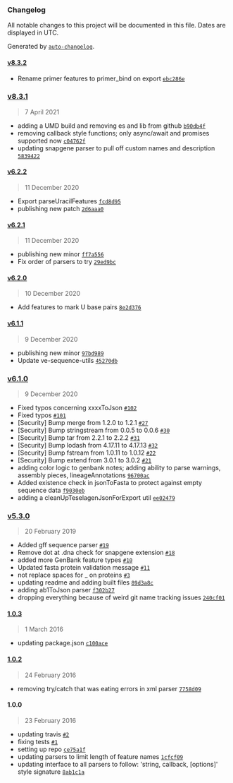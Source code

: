 ### Changelog

All notable changes to this project will be documented in this file. Dates are displayed in UTC.

Generated by [`auto-changelog`](https://github.com/CookPete/auto-changelog).

#### [v8.3.2](https://github.com/TeselaGen/ve-sequence-parsers/compare/v8.3.1...v8.3.2)

- Rename primer features to primer_bind on export [`ebc286e`](https://github.com/TeselaGen/ve-sequence-parsers/commit/ebc286e923a47c2ab91a90ad699e023548777d84)

### [v8.3.1](https://github.com/TeselaGen/ve-sequence-parsers/compare/v6.2.2...v8.3.1)

> 7 April 2021

- adding a UMD build and removing es and lib from github [`b90db4f`](https://github.com/TeselaGen/ve-sequence-parsers/commit/b90db4fd27ff68279cab5a998b067780cda6a7b2)
- removing callback style functions; only async/await and promises supported now [`c04762f`](https://github.com/TeselaGen/ve-sequence-parsers/commit/c04762f122e909a43d5283451a335d97fce35368)
- updating snapgene parser to pull off custom names and description [`5839422`](https://github.com/TeselaGen/ve-sequence-parsers/commit/58394225beaccb3750cf0d9255d96d4b48051daa)

#### [v6.2.2](https://github.com/TeselaGen/ve-sequence-parsers/compare/v6.2.1...v6.2.2)

> 11 December 2020

- Export parseUracilFeatures [`fcd8d95`](https://github.com/TeselaGen/ve-sequence-parsers/commit/fcd8d9501eb0d4f12d80a2e96f29df9b8d458626)
- publishing new patch [`2d6aaa0`](https://github.com/TeselaGen/ve-sequence-parsers/commit/2d6aaa0f06f5209b532b1df4e758788b764daa89)

#### [v6.2.1](https://github.com/TeselaGen/ve-sequence-parsers/compare/v6.2.0...v6.2.1)

> 11 December 2020

- publishing new minor [`ff7a556`](https://github.com/TeselaGen/ve-sequence-parsers/commit/ff7a5568d9c0aafcf1a0ad3a292c8923f320587d)
- Fix order of parsers to try [`29ed9bc`](https://github.com/TeselaGen/ve-sequence-parsers/commit/29ed9bc0e3288a2149f5844753ff59f32dd21554)

#### [v6.2.0](https://github.com/TeselaGen/ve-sequence-parsers/compare/v6.1.1...v6.2.0)

> 10 December 2020

- Add features to mark U base pairs [`8e2d376`](https://github.com/TeselaGen/ve-sequence-parsers/commit/8e2d37613f7bd06ed0a6dfd9fb1c50a2ab47311c)

#### [v6.1.1](https://github.com/TeselaGen/ve-sequence-parsers/compare/v6.1.0...v6.1.1)

> 9 December 2020

- publishing new minor [`97bd989`](https://github.com/TeselaGen/ve-sequence-parsers/commit/97bd989902bd4d1ec0e2cb7353f6f123e589b594)
- Update ve-sequence-utils [`45270db`](https://github.com/TeselaGen/ve-sequence-parsers/commit/45270db1dd75aaaaca1f5e0d2df27a49fba09326)

### [v6.1.0](https://github.com/TeselaGen/ve-sequence-parsers/compare/v5.3.0...v6.1.0)

> 9 December 2020

- Fixed typos concerning xxxxToJson [`#102`](https://github.com/TeselaGen/ve-sequence-parsers/pull/102)
- Fixed typos [`#101`](https://github.com/TeselaGen/ve-sequence-parsers/pull/101)
- [Security] Bump merge from 1.2.0 to 1.2.1 [`#27`](https://github.com/TeselaGen/ve-sequence-parsers/pull/27)
- [Security] Bump stringstream from 0.0.5 to 0.0.6 [`#30`](https://github.com/TeselaGen/ve-sequence-parsers/pull/30)
- [Security] Bump tar from 2.2.1 to 2.2.2 [`#31`](https://github.com/TeselaGen/ve-sequence-parsers/pull/31)
- [Security] Bump lodash from 4.17.11 to 4.17.13 [`#32`](https://github.com/TeselaGen/ve-sequence-parsers/pull/32)
- [Security] Bump fstream from 1.0.11 to 1.0.12 [`#22`](https://github.com/TeselaGen/ve-sequence-parsers/pull/22)
- [Security] Bump extend from 3.0.1 to 3.0.2 [`#21`](https://github.com/TeselaGen/ve-sequence-parsers/pull/21)
- adding color logic to genbank notes; adding ability to parse warnings, assembly pieces, lineageAnnotations [`96700ac`](https://github.com/TeselaGen/ve-sequence-parsers/commit/96700ac3c327ebd7da196e184a828d861e145c22)
- Added existence check in jsonToFasta to protect against empty sequence data [`f9030eb`](https://github.com/TeselaGen/ve-sequence-parsers/commit/f9030ebea45e88c9dd422b87804f88fd8cc22a7e)
- adding a cleanUpTeselagenJsonForExport util [`ee02479`](https://github.com/TeselaGen/ve-sequence-parsers/commit/ee024795c882952b377580dc59a606c321ce9414)

### [v5.3.0](https://github.com/TeselaGen/ve-sequence-parsers/compare/1.0.3...v5.3.0)

> 20 February 2019

- Added gff sequence parser [`#19`](https://github.com/TeselaGen/ve-sequence-parsers/pull/19)
- Remove dot at .dna check for snapgene extension [`#18`](https://github.com/TeselaGen/ve-sequence-parsers/pull/18)
- added more GenBank feature types [`#10`](https://github.com/TeselaGen/ve-sequence-parsers/pull/10)
- Updated fasta protein validation message [`#11`](https://github.com/TeselaGen/ve-sequence-parsers/pull/11)
- not replace spaces for _ on proteins [`#3`](https://github.com/TeselaGen/ve-sequence-parsers/pull/3)
- updating readme and adding built files [`89d3a8c`](https://github.com/TeselaGen/ve-sequence-parsers/commit/89d3a8c2969bba954e7c322bf3884654e34d687a)
- adding ab1ToJson parser [`f302b27`](https://github.com/TeselaGen/ve-sequence-parsers/commit/f302b2720f8b59ad171195ae12cfe7b487fc0b6d)
- dropping everything because of weird git name tracking issues [`240cf01`](https://github.com/TeselaGen/ve-sequence-parsers/commit/240cf0171beb0d3c7b233c1e04c7c1151c7e5820)

#### [1.0.3](https://github.com/TeselaGen/ve-sequence-parsers/compare/1.0.2...1.0.3)

> 1 March 2016

- updating package.json [`c100ace`](https://github.com/TeselaGen/ve-sequence-parsers/commit/c100ace89897de384a446673bdee62fc7887cdfa)

#### [1.0.2](https://github.com/TeselaGen/ve-sequence-parsers/compare/1.0.0...1.0.2)

> 24 February 2016

- removing try/catch that was eating errors in xml parser [`7758d09`](https://github.com/TeselaGen/ve-sequence-parsers/commit/7758d09a0165236bb877e3265f1cffb549fb2af6)

#### 1.0.0

> 23 February 2016

- updating travis [`#2`](https://github.com/TeselaGen/ve-sequence-parsers/pull/2)
- fixing tests [`#1`](https://github.com/TeselaGen/ve-sequence-parsers/pull/1)
- setting up repo [`ce75a1f`](https://github.com/TeselaGen/ve-sequence-parsers/commit/ce75a1f17ea45351d89b0616b6853d2415ab3c10)
- updating parsers to limit length of feature names [`1cfcf09`](https://github.com/TeselaGen/ve-sequence-parsers/commit/1cfcf093dc089b20a9150e760e3dc9b3baef60b7)
- updating interface to all parsers to follow: 'string, callback, [options]' style signature [`8ab1c1a`](https://github.com/TeselaGen/ve-sequence-parsers/commit/8ab1c1ad31340a98810a7b7af4c00fa17af5d404)
